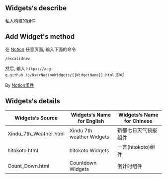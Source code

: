 ## Widgets‘s describe

私人构建的组件

## Add Widget's method

在 [Notion](https://www.notion.so/) 任意页面, 输入下面的命令

``` 使用
/excalidraw
```
然后, 输入 `https://acg-q.github.io/UserNotionWidgets/{{WidgetName}}.html` 即可

By [Notion组件](https://www.notion.so/)

## Widgets‘s details

|        Widgets‘s Source      |  Widgets‘s Name for English  | Widgets‘s Name for Chinese |
| ---------------------------- | ---------------------------- | -------------------------- |
| Xindu_7th_Weather.html |  Xindu 7th weather Widgets   |       新都七日天气预报组件     |
|         hitokoto.html        |       hitokoto Widgets       |       一言(hitokoto)组件     |
|        Count_Down.html       |       Countdown Widgets      |            倒计时组件        |
